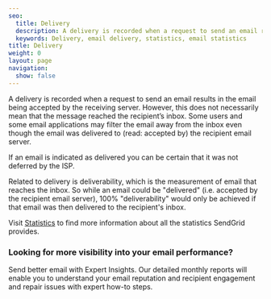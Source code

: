 ```yaml
---
seo:
  title: Delivery
  description: A delivery is recorded when a request to send an email results in the delivery of that email to the end recipient.
  keywords: Delivery, email delivery, statistics, email statistics
title: Delivery
weight: 0
layout: page
navigation:
  show: false
---
```


A delivery is recorded when a request to send an email results in the email being accepted by the receiving server. However, this does not necessarily mean that the message reached the recipient’s inbox. Some users and some email applications may filter the email away from the inbox even though the email was delivered to (read: accepted by) the recipient email server.

If an email is indicated as delivered you can be certain that it was not deferred by the ISP.

Related to delivery is deliverability, which is the measurement of email that reaches the inbox. So while an email could be "delivered" (i.e. accepted by the recipient email server), 100% "deliverability" would only be achieved if that email was then delivered to the recipient's inbox.

Visit [Statistics]({{root_url}}/ui/analytics-and-reporting/stats-overview/) to find more information about all the statistics SendGrid provides.


<call-out-link linktext="EXPERT INSIGHTS" img="/img/expert-insights-promo2.png" link="https://sendgrid.com/solutions/expert-insights/">


### Looking for more visibility into your email performance?


Send better email with Expert Insights. Our detailed monthly reports will enable you to understand your email reputation and recipient engagement and repair issues with expert how-to steps.


</call-out-link>


